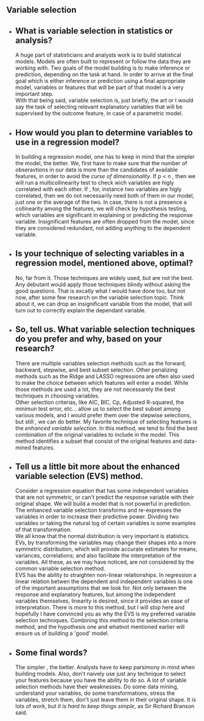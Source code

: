 ## __Variable selection__  

* ## What is variable selection in statistics or analysis?  

  A huge part of statisticians and analysts work is to build statistical models. Models are often built to represent or follow the data they are working with.
  Two goals of the model building is to make inference or prediction, depending on the task at hand. In order to arrive at the final goal which is either
  inference or prediction using a final appropriate model, variables or features that will be part of that model is a very important step.  
  With that being said, variable selection is, just briefly, the art or I would say the task of selecting relevant explanatory variables that will be supervised 
  by the outcome feature, in case of a parametric model.  
  
 * ## How would you plan to determine variables to use in a regression model?  

    In building a regression model, one has to keep in mind that the simpler the model, the better. We, first have to make sure that the number of obseravtions
    in our data is more than the candidates of available features, in order to avoid the *curse of dimensionality*. If p < n , then we will run a multicollinearity
    test to check wich variables are higly correlated with each other. If , for, instance two variables are higly correlated, then we do not
    necessarily need both of them in our model, just one or the average of the two. In case, there is not a presence a collinearity among the features, we
    will check by hypothesis testing, which variables are significant in explaining or predicting the response variable. Insignificant features are often dropped
    from the model, since they are considered redundant, not adding anything to the dependent variable.  
    
 * ## Is your technique of selecting variables in a regression model, mentioned above, optimal?  

    No, far from it. Those techniques are widely used, but are not the best. Any debutant would apply those techniques blindy without asking the good questions.
    That is excatly what I would have done too, but not now, after some few research on the variable selection topic. Think about it, we can drop an insignificant
    variable from the model, that will turn out to correctly explain the dependant variable. 
    
 * ## So, tell us. What variable selection techniques do you prefer and why, based on your research?  

    There are multiple variables selection methods such as the forward, backward, stepwise, and best subset selection. Other penalizing methods such as the Ridge 
    and LASSO regressions are often also used to make the choice between which features will enter a model. While those methods are used a lot, they are not 
    necessarely the best techniques in choosing variables.  
    Other selection criterias, like AIC, BIC, Cp, Adjusted R-squared, the minimun test error, etc... allow us to select the best subset among various models, and I 
    would prefer them over the stepwise selections, but still , we can do better. 
    My favorite technique of selecting features is the *enhanced variable selection*. In this method, we tend to find the best combination of the original variables 
    to include in the model. This method identifies a subset that consist of the original features and data-mined features.  
    
 * ## Tell us a little bit more about the enhanced variable selection (EVS) method.

    Consider a regression equation that has some independent variables that are not symmetric, or can't predict the response variable with their original shape.
    We will build a model that is not powerful in prediction. The enhanced variable selection transforms and re-expresses the variables in order to increase their
    predictive power. Dividing  two variables or taking the natural log of certain variables is some examples of that transformation.  
    We all know that the normal distribution is very important is statistics. EVs, by transforming the variables may change their shapes into a more symmetric 
    distribution, which will provide accurate estimates for means, variances, correlations; and also facilitate the interpretation of the variables. All these, as 
    we may have noticed, are not considered by the common variable selection method.  
    EVS has the ability to straighten non-linear relationships. In regression a linear relation betwen the dependent and independent variables is one of the important
    assumptions that we look for. Not only between the response and explanatory features, but among the independent variables themselves, linearity is desired, since
    it provides an ease of interpretation. 
    There is more to this method, but I will stop here  and hopefully I have convinced you as why the EVS is my preferred variable selection techniques. Combining this 
    method to the selection criteria method, and the hypothesis one and whatnot mentioned earlier will ensure us of building a 'good' model.  
    
  * ## Some final words?  

      The simpler , the better. Analysts have to keep parsimony in mind when building models. Also, don't naively use just any technique to select your features
     because you have the ability to do so. A lot of variable selection methods have their weaknesses. Do some data mining, understand your variables, do some 
     transformations, stress the variables, stretch them, don't just leave them in their original shape. It is lots of work, but *it is hard to keep things simple*,
     as Sir Richard Branson said.
     
